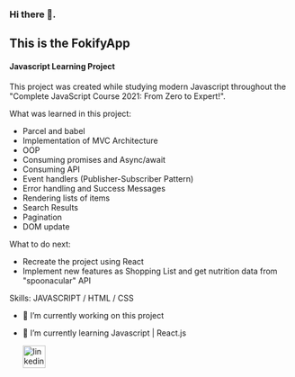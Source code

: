### Hi there 👋.

## This is the FokifyApp
#### Javascript Learning Project
This project was created while studying modern Javascript throughout the "Complete JavaScript Course 2021: From Zero to Expert!".

What was learned in this project:
- Parcel and babel
- Implementation of MVC Architecture
- OOP
- Consuming promises and Async/await
- Consuming API
-  Event handlers (Publisher-Subscriber Pattern)
- Error handling and Success Messages
- Rendering lists of items
- Search Results
- Pagination
- DOM update


What to do next:
- Recreate the project using React
- Implement new features as Shopping List and get nutrition data from "spoonacular" API







Skills:  JAVASCRIPT / HTML / CSS

- 🔭 I’m currently working on this project 
- 🌱 I’m currently learning Javascript | React.js 

  [<img src='https://cdn.jsdelivr.net/npm/simple-icons@3.0.1/icons/linkedin.svg' alt='linkedin' height='40'>](https://www.linkedin.com/in/paulomad/)  

